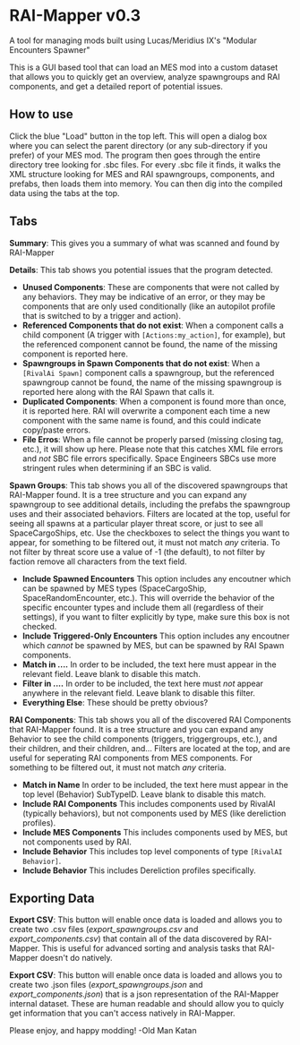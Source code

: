 # RAI-Mapper v0.3
A tool for managing mods built using Lucas/Meridius IX's "Modular Encounters Spawner"

This is a GUI based tool that can load an MES mod into a custom dataset that allows you to quickly get an overview, analyze spawngroups and RAI components, and get a detailed report of potential issues. 

## **How to use**

Click the blue "Load" button in the top left. This will open a dialog box where you can select the parent directory (or any sub-directory if you prefer) of your MES mod. The program then goes through the entire directory tree looking for .sbc files. For every .sbc file it finds, it walks the XML structure looking for MES and RAI spawngroups, components, and prefabs, then loads them into memory. You can then dig into the compiled data using the tabs at the top.

## **Tabs**

__Summary__: This gives you a summary of what was scanned and found by RAI-Mapper

__Details__: This tab shows you potential issues that the program detected.
* __Unused Components__: These are components that were not called by any behaviors. They may be indicative of an error, or they may be components that are only used conditionally (like an autopilot profile that is switched to by a trigger and action).
* __Referenced Components that do not exist__: When a component calls a child component (A trigger with `[Actions:my_action]`, for example), but the referenced component cannot be found, the name of the missing component is reported here.
* __Spawngroups in Spawn Components that do not exist__: When a `[RivalAi Spawn]` component calls a spawngroup, but the referenced spawngroup cannot be found, the name of the missing spawngroup is reported here along with the RAI Spawn that calls it.
* __Duplicated Components__: When a component is found more than once, it is reported here. RAI will overwrite a component each time a new component with the same name is found, and this could indicate copy/paste errors.
* __File Erros__: When a file cannot be properly parsed (missing closing tag, etc.), it will show up here. Please note that this catches XML file errors and *not* SBC file errors specifically. Space Engineers SBCs use more stringent rules when determining if an SBC is valid.

__Spawn Groups__: This tab shows you all of the discovered spawngroups that RAI-Mapper found. It is a tree structure and you can expand any spawngroup to see additional details, including the prefabs the spawngroup uses and their associated behaviors. Filters are located at the top, useful for seeing all spawns at a particular player threat score, or just to see all SpaceCargoShips, etc. Use the checkboxes to select the things you want to appear, for something to be filtered out, it must not match *any* criteria. To not filter by threat score use a value of -1 (the default), to not filter by faction remove all characters from the text field.
* __Include Spawned Encounters__ This option includes any encoutner which can be spawned by MES types (SpaceCargoShip, SpaceRandomEncounter, etc.). This will override the behavior of the specific encounter types and include them all (regardless of their settings), if you want to filter explicitly by type, make sure this box is not checked.
* __Include Triggered-Only Encounters__ This option includes any encoutner which *cannot* be spawned by MES, but can be spawned by RAI Spawn components.
* __Match in ....__ In order to be included, the text here must appear in the relevant field. Leave blank to disable this match.
* __Filter in ....__ In order to be included, the text here must *not* appear anywhere in the relevant field. Leave blank to disable this filter.
* __Everything Else__: These should be pretty obvious?

__RAI Components__: This tab shows you all of the discovered RAI Components that RAI-Mapper found. It is a tree structure and you can expand any Behavior to see the child components (triggers, triggergroups, etc.), and their children, and their children, and... Filters are located at the top, and are useful for seperating RAI components from MES components. For something to be filtered out, it must not match *any* criteria.
* __Match in Name__ In order to be included, the text here must appear in the top level (Behavior) SubTypeID. Leave blank to disable this match.
* __Include RAI Components__ This includes components used by RivalAI (typically behaviors), but not components used by MES (like dereliction profiles).
* __Include MES Components__ This includes components used by MES, but not components used by RAI.
* __Include Behavior__ This includes top level components of type `[RivalAI Behavior]`.
* __Include Behavior__ This includes Dereliction profiles specifically.

## **Exporting Data**

__Export CSV__: This button will enable once data is loaded and allows you to create two .csv files (*export_spawngroups.csv* and *export_components.csv*) that contain all of the data discovered by RAI-Mapper. This is useful for advanced sorting and analysis tasks that RAI-Mapper doesn't do natively.

__Export CSV__: This button will enable once data is loaded and allows you to create two .json files (*export_spawngroups.json* and *export_components.json*) that is a json representation of the RAI-Mapper internal dataset. These are human readable and should allow you to quicly get information that you can't access natively in RAI-Mapper.


Please enjoy, and happy modding!
-Old Man Katan
